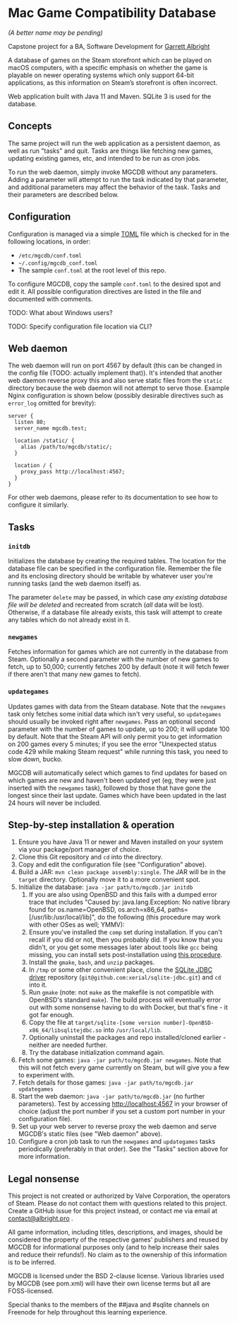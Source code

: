 # Mac Game Compatibility Database

*(A better name may be pending)*

Capstone project for a BA, Software Development for [Garrett Albright](https://albright.pro)

A database of games on the Steam storefront which can be played on macOS computers, with a specific emphasis on whether the game is playable on newer operating systems which only support 64-bit applications, as this information on Steam’s storefront is often incorrect.

Web application built with Java 11 and Maven. SQLite 3 is used for the database.

## Concepts

The same project will run the web application as a persistent daemon, as well as run "tasks" and quit. Tasks are things like fetching new games, updating existing games, etc, and intended to be run as cron jobs.

To run the web daemon, simply invoke MGCDB without any parameters. Adding a parameter will attempt to run the task indicated by that parameter, and additional parameters may affect the behavior of the task. Tasks and their parameters are described below.

## Configuration

Configuration is managed via a simple [TOML](https://github.com/toml-lang/toml) file which is checked for in the following locations, in order:

* `/etc/mgcdb/conf.toml`
* `~/.config/mgcdb_conf.toml`
* The sample `conf.toml` at the root level of this repo.

To configure MGCDB, copy the sample `conf.toml` to the desired spot and edit it. All possible configuration directives are listed in the file and documented with comments.

TODO: What about Windows users?

TODO: Specify configuration file location via CLI?

## Web daemon

The web daemon will run on port 4567 by default (this can be changed in the config file (TODO: actually implement that)). It's intended that another web daemon reverse proxy this and also serve static files from the `static` directory because the web daemon will not attempt to serve those. Example Nginx configuration is shown below (possibly desirable directives such as `error_log` omitted for brevity):

```nginx
server {
  listen 80;
  server_name mgcdb.test;

  location /static/ {
    alias /path/to/mgcdb/static/;
  }

  location / {
    proxy_pass http://localhost:4567;
  }
}
```

For other web daemons, please refer to its documentation to see how to configure it similarly.

## Tasks

### `initdb`

Initializes the database by creating the required tables. The location for the database file can be specified in the configuration file. Remember the file and its enclosing directory should be writable by whatever user you're running tasks (and the web daemon itself) as.

The parameter `delete` may be passed, in which case *any existing database file will be deleted* and recreated from scratch (*all* data will be lost). Otherwise, if a database file already exists, this task will attempt to create any tables which do not already exist in it.

### `newgames`

Fetches information for games which are not currently in the database from Steam. Optionally a second parameter with the number of new games to fetch, up to 50,000; currently fetches 200 by default (note it will fetch fewer if there aren't that many new games to fetch).

### `updategames`

Updates games with data from the Steam database. Note that the `newgames` task only fetches some initial data which isn't very useful, so `updategames` should usually be invoked right after `newgames`. Pass an optional second parameter with the number of games to update, up to 200; it will update 100 by default. Note that the Steam API will only permit you to get information on 200 games every 5 minutes; if you see the error "Unexpected status code 429 while making Steam request" while running this task, you need to slow down, bucko.

MGCDB will automatically select which games to find updates for based on which games are new and haven't been updated yet (eg, they were just inserted with the `newgames` task), followed by those that have gone the longest since their last update. Games which have been updated in the last 24 hours will never be included.

## Step-by-step installation & operation

1. Ensure you have Java 11 or newer and Maven installed on your system via your package/port manager of choice.
2. Clone this Git repository and `cd` into the directory.
4. Copy and edit the configuration file (see "Configuration" above).
6. Build a JAR: `mvn clean package assembly:single`. The JAR will be in the `target` directory. Optionally move it to a more convenient spot.
7. Initialize the database: `java -jar path/to/mgcdb.jar initdb`
    1. If you are also using OpenBSD and this fails with a dumped error trace that includes "Caused by: java.lang.Exception: No native library found for os.name=OpenBSD, os.arch=x86_64, paths=[/usr/lib:/usr/local/lib]", do the following (this procedure may work with other OSes as well; YMMV):
    1. Ensure you've installed the `comp` set during installation. If you can't recall if you did or not, then you probably did. If you know that you didn't, or you get some messages later about tools like `gcc` being missing, you can install sets post-installation using [this procedure](https://www.cyberciti.biz/faq/openbsd-install-sets-after-install/).
    2. Install the `gmake`, `bash`, and `unzip` packages.
    3. In `/tmp` or some other convenient place, clone the [SQLite JDBC driver](https://github.com/xerial/sqlite-jdbc) repository (`git@github.com:xerial/sqlite-jdbc.git`) and `cd` into it.
    4. Run `gmake` (note: not `make` as the makefile is not compatible with OpenBSD's standard `make`). The build process will eventually error out with some nonsense having to do with Docker, but that's fine - it got far enough.
    5. Copy the file at `target/sqlite-[some version number]-OpenBSD-x86_64/libsqlitejdbc.so` into `/usr/local/lib`.
    6. Optionally uninstall the packages and repo installed/cloned earlier - neither are needed further.
    7. Try the database initialization command again.
8. Fetch some games: `java -jar path/to/mgcdb.jar newgames`. Note that this will not fetch every game currently on Steam, but will give you a few to experiment with.
9. Fetch details for those games: `java -jar path/to/mgcdb.jar updategames`
10. Start the web daemon: `java -jar path/to/mgcdb.jar` (no further parameters). Test by accessing [http://localhost:4567](http://localhost:4567) in your browser of choice (adjust the port number if you set a custom port number in your configuration file).
11. Set up your web server to reverse proxy the web daemon and serve MGCDB's static files (see "Web daemon" above).
12. Configure a cron job task to run the `newgames` and `updategames` tasks periodically (preferably in that order). See the "Tasks" section above for more information.


## Legal nonsense

This project is not created or authorized by Valve Corporation, the operators of Steam. Please do not contact them with questions related to this project. Create a GitHub issue for this project instead, or contact me via email at contact@albright.pro .

All game information, including titles, descriptions, and images, should be considered the property of the respective games' publishers and reused by MGCDB for informational purposes only (and to help increase their sales and reduce their refunds!). No claim as to the ownership of this information is to be inferred.

MGCDB is licensed under the BSD 2-clause license. Various libraries used by MGCDB (see
pom.xml) will have their own license terms but all are FOSS-licensed.

Special thanks to the members of the ##java and #sqlite channels on Freenode for help throughout this learning experience.
